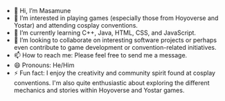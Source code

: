 - 👋 Hi, I’m Masamune
- 👀 I’m interested in playing games (especially those from Hoyoverse and Yostar) and attending cosplay conventions.
- 🌱 I’m currently learning C++, Java, HTML, CSS, and JavaScript.
- 💞️ I’m looking to collaborate on interesting software projects or perhaps even contribute to game development or convention-related initiatives.
- 📫 How to reach me: Please feel free to send me a message.
- 😄 Pronouns: He/Him
- ⚡ Fun fact: I enjoy the creativity and community spirit found at cosplay conventions. I'm also quite enthusiastic about exploring the different mechanics and stories within Hoyoverse and Yostar games.
<!---
mazamunexd/mazamunexd is a ✨ special ✨ repository because its `README.md` (this file) appears on your GitHub profile.
You can click the Preview link to take a look at your changes.
--->
